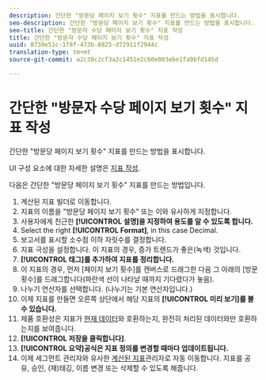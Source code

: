 ```yaml
---
description: 간단한 "방문당 페이지 보기 횟수" 지표를 만드는 방법을 표시합니다.
seo-description: 간단한 "방문당 페이지 보기 횟수" 지표를 만드는 방법을 표시합니다.
seo-title: 간단한 "방문자 수당 페이지 보기 횟수" 지표 작성
title: 간단한 "방문자 수당 페이지 보기 횟수" 지표 작성
uuid: 0730e51c-1f8f-473b-8825-d72911f2944c
translation-type: tm+mt
source-git-commit: a2c38c2cf3a2c1451e2c60e003ebe1fa9bfd145d

---
```



# 간단한 "방문자 수당 페이지 보기 횟수" 지표 작성

간단한 "방문당 페이지 보기 횟수" 지표를 만드는 방법을 표시합니다.

UI 구성 요소에 대한 자세한 설명은 [지표 작성](../../../../../components/c-calcmetrics/c-workflow/cm-workflow/c-build-metrics/cm-build-metrics.md#concept_5EC82A91EB9C44FC870326C85F9D0B18).

다음은 간단한 "방문당 페이지 보기 횟수" 지표를 만드는 방법입니다.

1. 계산된 지표 빌더로 이동합니다.
1. 지표의 이름을 "방문당 페이지 보기 횟수" 또는 이와 유사하게 지정합니다.
1. 사용자에게 친근한 **[!UICONTROL 설명]을 지정하여 용도를 알 수 있도록 합니다.**
1. Select the right **[!UICONTROL Format]**, in this case Decimal.
1. 보고서를 표시할 소수점 이하 자릿수를 결정합니다.
1. 지표 극성을 설정합니다. 이 지표의 경우, 증가 트렌드가 좋은(녹색) 것입니다.
1. **[!UICONTROL 태그]를 추가하여 지표를 정리합니다.**
1. 이 지표의 경우, 먼저 [페이지 보기 횟수]를 캔버스로 드래그한 다음 그 아래의 [방문 횟수]를 드래그합니다(파란색 선이 나타날 때까지 기다렸다가 놓음).
1. 나누기 연산자를 선택합니다. (나누기는 기본 연산자입니다.)
1. 이제 지표를 만들면 오른쪽 상단에서 해당 지표의 **[!UICONTROL 미리 보기]를 볼 수 있습니다.**
1. 제품 호환성은 지표가 [현재 데이터](https://marketing.adobe.com/resources/help/en_US/reference/data_latency.html)와 호환하는지, 완전히 처리된 데이터와만 호환하는지를 보여줍니다.
1. **[!UICONTROL 저장을 클릭합니다]**.
1. **[!UICONTROL 요약]공식은 지표 정의를 변경할 때마다 업데이트됩니다.**
1. 이제 세그먼트 관리자와 유사한 [계산된 지표](../../../../../components/c-calcmetrics/c-workflow/cm-workflow/cm-manager.md#concept_BA6815CB06D842D5825766396B691653)관리자로 자동 이동합니다. 지표를 공유, 승인, (재)태깅, 이름 변경 또는 삭제할 수 있도록 해줍니다.

